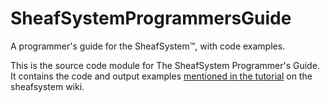 SheafSystemProgrammersGuide
===========================

A programmer's guide for the SheafSystem™, with code examples.

This is the source code module for The SheafSystem Programmer's Guide.
It contains the code and output examples [mentioned in the tutorial](http://www.sheafsystem.org:8090/display/SSLR/The+SheafSystem+Programmer%27s+Guide) on
the sheafsystem wiki.

